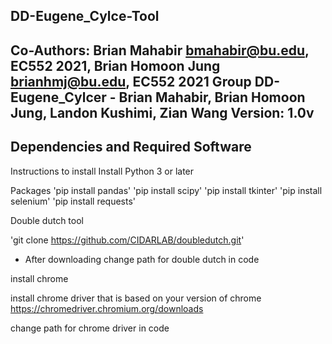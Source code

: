 ## DD-Eugene_Cylce-Tool
Co-Authors: Brian Mahabir <bmahabir@bu.edu>, EC552 2021, Brian Homoon Jung <brianhmj@bu.edu>, EC552 2021
Group DD-Eugene_Cylcer - Brian Mahabir, Brian Homoon Jung, Landon Kushimi, Zian Wang
Version: 1.0v
-----------------------------------------------------------------------------------------------------------

## Dependencies and Required Software
Instructions to install
Install Python 3 or later 

Packages
'pip install pandas'
'pip install scipy'
'pip install tkinter'
'pip install selenium'
'pip install requests'

Double dutch tool

'git clone https://github.com/CIDARLAB/doubledutch.git'

* After downloading change path for double dutch in code

install chrome

install chrome driver that is based on your version of chrome https://chromedriver.chromium.org/downloads

change path for chrome driver in code
